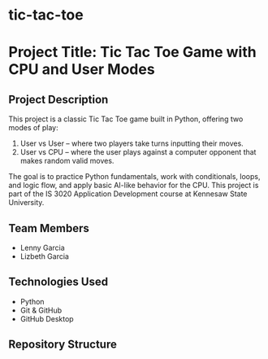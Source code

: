 # tic-tac-toe
# Project Title: Tic Tac Toe Game with CPU and User Modes

## Project Description
This project is a classic Tic Tac Toe game built in Python, offering two modes of play:
1. User vs User – where two players take turns inputting their moves.
2. User vs CPU – where the user plays against a computer opponent that makes random valid moves.

The goal is to practice Python fundamentals, work with conditionals, loops, and logic flow, and apply basic AI-like behavior for the CPU. This project is part of the IS 3020 Application Development course at Kennesaw State University.

## Team Members
- Lenny Garcia
- Lizbeth Garcia

## Technologies Used
- Python
- Git & GitHub
- GitHub Desktop

## Repository Structure
